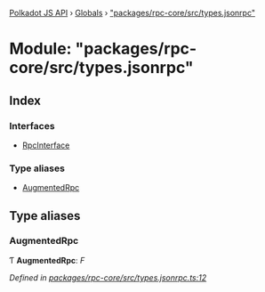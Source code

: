 [Polkadot JS API](../README.md) › [Globals](../globals.md) › ["packages/rpc-core/src/types.jsonrpc"](_packages_rpc_core_src_types_jsonrpc_.md)

# Module: "packages/rpc-core/src/types.jsonrpc"

## Index

### Interfaces

* [RpcInterface](../interfaces/_packages_rpc_core_src_types_jsonrpc_.rpcinterface.md)

### Type aliases

* [AugmentedRpc](_packages_rpc_core_src_types_jsonrpc_.md#augmentedrpc)

## Type aliases

###  AugmentedRpc

Ƭ **AugmentedRpc**: *F*

*Defined in [packages/rpc-core/src/types.jsonrpc.ts:12](https://github.com/polkadot-js/api/blob/54b4c2620/packages/rpc-core/src/types.jsonrpc.ts#L12)*
